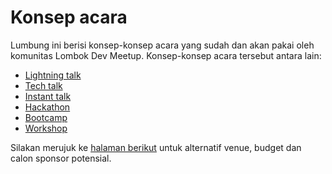 # Konsep acara

Lumbung ini berisi konsep-konsep acara yang sudah dan akan pakai oleh komunitas Lombok Dev Meetup. Konsep-konsep acara tersebut antara lain:

- [Lightning talk](/lightning-talk.md)
- [Tech talk](/tech-talk.md)
- [Instant talk](/instant-talk.md)
- [Hackathon](/hackathon.md)
- [Bootcamp](/bootcamp.md)
- [Workshop](/workshop.md)

Silakan merujuk ke [halaman berikut](../budget-venues-sponsor.md) untuk alternatif venue, budget dan calon sponsor potensial.
